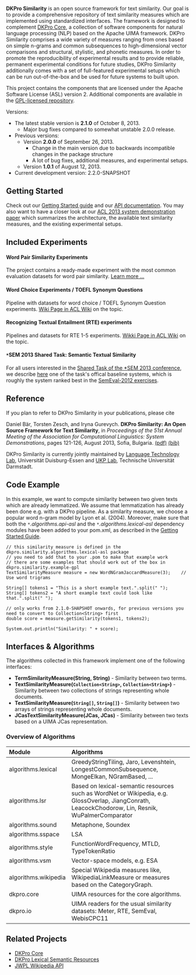 **DKPro Similarity** is an open source framework for text similarity. Our goal is to provide a comprehensive repository of text similarity measures which are implemented using standardized interfaces. The framework is designed to complement [DKPro Core](http://code.google.com/p/dkpro-core-asl), a collection of software components for natural language processing (NLP) based on the Apache UIMA framework. DKPro Similarity comprises a wide variety of measures ranging from ones based on simple n-grams and common subsequences to high-dimensional vector comparisons and structural, stylistic, and phonetic measures. In order to promote the reproducibility of experimental results and to provide reliable, permanent experimental conditions for future studies, DKPro Similarity additionally comes with a set of full-featured experimental setups which can be run out-of-the-box and be used for future systems to built upon.

This project contains the components that are licensed under the Apache Software License (ASL) version 2. Additional components are available in the [GPL-licensed repository](http://code.google.com/p/dkpro-similarity-gpl).

Versions:
  * The latest stable version is **2.1.0** of October 8, 2013.
    * Major bug fixes compared to somewhat unstable 2.0.0 release.
  * Previous versions:
    * Version **2.0.0** of September 26, 2013.
      * Change in the main version due to backwards incompatible changes in the package structure
      * A lot of bug fixes, additional measures, and experimental setups.
    * Version **1.0.1** of August 12, 2013.
  * Current development version: 2.2.0-SNAPSHOT

## Getting Started ##

Check out our [Getting Started guide](http://code.google.com/p/dkpro-similarity-asl/wiki/GettingStarted) and our [API documentation](http://dkpro-similarity-asl.googlecode.com/svn/apidocs/index.html). You may also want to have a closer look at our [ACL 2013 system demonstration paper](http://www.ukp.tu-darmstadt.de/fileadmin/user_upload/Group_UKP/publikationen/2013/ACL_Demo_2013_Dab_CameraReady.pdf) which summarizes the architecture, the available text similarity measures, and the existing experimental setups.

## Included Experiments ##
#### Word Pair Similarity Experiments ####

The project contains a ready-made experiment with the most common evaluation datasets for word pair similarity. [Learn more ...](WordPairSimilarity.md)

#### Word Choice Experiments / TOEFL Synonym Questions ####

Pipeline with datasets for word choice / TOEFL Synonym Question experiments.
[Wiki Page in ACL Wiki](http://www.aclweb.org/aclwiki/index.php?title=TOEFL_Synonym_Questions_%28State_of_the_art%29) on the topic.

#### Recognizing Textual Entailment (RTE) experiments ####

Pipelines and datasets for RTE 1-5 experiments.
[Wikki Page in ACL Wiki](http://aclweb.org/aclwiki/index.php?title=Recognizing_Textual_Entailment) on the topic.

#### `*`SEM 2013 Shared Task: Semantic Textual Similarity ####

For all users interested in the [Shared Task of the \*SEM 2013 conference](http://ixa2.si.ehu.es/sts/), we describe [here](SemEval2013.md) one of the task's offical baseline systems, which is roughly the system ranked best in the [SemEval-2012 exercises](http://ixa2.si.ehu.es/starsem/proc/pdf/STARSEM-SEMEVAL051.pdf).

## Reference ##
If you plan to refer to DKPro Similarity in your publications, please cite

Daniel Bär, Torsten Zesch, and Iryna Gurevych. **DKPro Similarity: An Open Source Framework for Text Similarity**, in _Proceedings of the 51st Annual Meeting of the Association for Computational Linguistics: System Demonstrations_, pages 121-126, August 2013, Sofia, Bulgaria. [(pdf)](http://aclweb.org/anthology/P/P13/P13-4021.pdf) [(bib)](http://aclweb.org/anthology/P/P13/P13-4021.bib)

DKPro Similarity is currently jointly maintained by [Language Technology Lab](http://www.langtech.inf.uni-due.de/), Universität Duisburg-Essen and [UKP Lab](http://www.ukp.tu-darmstadt.de/), Technische Universität Darmstadt.

## Code Example ##

In this example, we want to compute similarity between two given texts which are already lemmatized. We assume that lemmatization has already been done e.g. with a DKPro pipeline.
As a similarity measure, we choose a popular word n-gram model by Lyon et al. (2004). Moreover, make sure that both the _`*`.algorithms.api-asl_ and the _`*`.algorithms.lexical-asl_ dependency modules have been added to your pom.xml, as described in the [Getting Started Guide](http://code.google.com/p/dkpro-similarity-asl/wiki/GettingStarted).

```
// this similarity measure is defined in the dkpro.similarity.algorithms.lexical-asl package
// you need to add that to your .pom to make that example work
// there are some examples that should work out of the box in dkpro.similarity.example-gpl 
TextSimilarityMeasure measure = new WordNGramJaccardMeasure(3);    // Use word trigrams

String[] tokens1 = "This is a short example text.".split(" ");   
String[] tokens2 = "A short example text could look like that.".split(" ");

// only works from 2.1.0-SHAPSHOT onwards, for previous versions you need to convert to Collection<String> first
double score = measure.getSimilarity(tokens1, tokens2);

System.out.println("Similarity: " + score);
```

## Interfaces & Algorithms ##
The algorithms collected in this framework implement one of the following interfaces:
  * **TermSimilarityMeasure(String, String)** - Similarity between two terms.
  * **TextSimilarityMeasure(`Collection<String>`, `Collection<String>`)** - Similarity between two collections of strings representing whole documents.
  * **TextSimilarityMeasure(`String[]`, `String[]`)** - Similarity between two arrays of strings representing whole documents.
  * **JCasTextSimilarityMeasure(JCas, JCas)** - Similarity between two texts based on a UIMA JCas representation.

### Overview of Algorithms ###
| **Module** | **Algorithms** |
|:-----------|:---------------|
| algorithms.lexical | GreedyStringTiling, Jaro, Levenshtein, LongestCommonSubsequence, MongeElkan, NGramBased, ... |
| algorithms.lsr| Based on lexical-semantic resources such as WordNet or Wikipedia, e.g. GlossOverlap, JiangConrath, LeacockChodorow, Lin, Resnik, WuPalmerComparator |
| algorithms.sound | Metaphone, Soundex |
| algorithms.sspace | LSA |
| algorithms.style | FunctionWordFrequency, MTLD, TypeTokenRatio |
| algorithms.vsm | Vector-space models, e.g. ESA |
| algorithms.wikipedia | Special Wikipedia measures like, WikipediaLinkMeasure or measures based on the CategoryGraph. |
| dkpro.core | UIMA resources for the core algorithms. |
| dkpro.io | UIMA readers for the usual similarity datasets: Meter, RTE, SemEval, WebisCPC11 |

## Related Projects ##
  * [DKPro Core](http://code.google.com/p/dkpro-core-asl/)
  * [DKPro Lexical Semantic Resources](http://code.google.com/p/dkpro-lsr/)
  * [JWPL Wikipedia API](http://code.google.com/p/jwpl/)